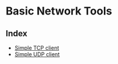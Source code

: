 # Basic Network Tools

## Index

- [Simple TCP client](./tcp_client.py)
- [Simple UDP client](./udp_client.py)
